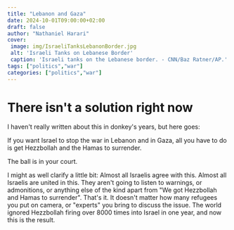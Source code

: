 ```yaml
---
title: "Lebanon and Gaza"
date: 2024-10-01T09:00:00+02:00
draft: false
author: "Nathaniel Harari"
cover:
 image: img/IsraeliTanksLebanonBorder.jpg
 alt: 'Israeli Tanks on Lebanese Border'
 caption: 'Israeli tanks on the Lebanese border. - CNN/Baz Ratner/AP.'
tags: ["politics","war"]
categories: ["politics","war"]
---
```


# There isn't a solution right now

I haven't really written about this in donkey's years, but here goes:

If you want Israel to stop the war in Lebanon and in Gaza, all you have to do is get Hezzbollah and the Hamas to surrender.

The ball is in your court.

I might as well clarify a little bit: Almost all Israelis agree with this. Almost all Israelis are united in this. They aren't going to listen to warnings, or admonitions, or anything else of the kind apart from "We got Hezzbollah and Hamas to surrender". That's it. It doesn't matter how many refugees you put on camera, or "experts" you bring to discuss the issue. The world ignored Hezzbollah firing over 8000 times into Israel in one year, and now this is the result.

